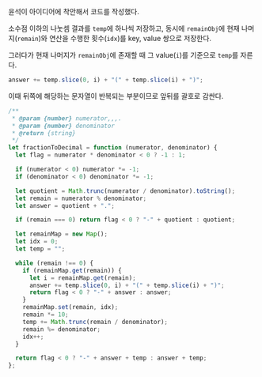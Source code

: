 윤석이 아이디어에 착안해서 코드를 작성했다.

소수점 이하의 나눗셈 결과를 `temp`에 하나씩 저장하고, 동시에 `remainObj`에 현재 나머지(`remain`)와 연산을 수행한 횟수(`idx`)를 key, value 쌍으로 저장한다.

그러다가 현재 나머지가 `remainObj`에 존재할 때 그 value(`i`)를 기준으로 `temp`를 자른다.

```js
answer += temp.slice(0, i) + "(" + temp.slice(i) + ")";
```

이때 뒤쪽에 해당하는 문자열이 반복되는 부분이므로 앞뒤를 괄호로 감싼다.

```js
/**
 * @param {number} numerator,,,.
 * @param {number} denominator
 * @return {string}
 */
let fractionToDecimal = function (numerator, denominator) {
  let flag = numerator * denominator < 0 ? -1 : 1;

  if (numerator < 0) numerator *= -1;
  if (denominator < 0) denominator *= -1;

  let quotient = Math.trunc(numerator / denominator).toString();
  let remain = numerator % denominator;
  let answer = quotient + ".";

  if (remain === 0) return flag < 0 ? "-" + quotient : quotient;

  let remainMap = new Map();
  let idx = 0;
  let temp = "";

  while (remain !== 0) {
    if (remainMap.get(remain)) {
      let i = remainMap.get(remain);
      answer += temp.slice(0, i) + "(" + temp.slice(i) + ")";
      return flag < 0 ? "-" + answer : answer;
    }
    remainMap.set(remain, idx);
    remain *= 10;
    temp += Math.trunc(remain / denominator);
    remain %= denominator;
    idx++;
  }

  return flag < 0 ? "-" + answer + temp : answer + temp;
};
```
